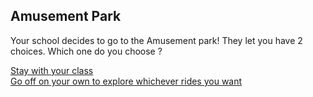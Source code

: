 Amusement Park
---
Your school decides to go to the Amusement park! They let you have 2 choices. Which one do you choose ?

[Stay with your class](../class-decision.md)  
[Go off on your own to explore whichever rides you want](../explore-or-search.md)